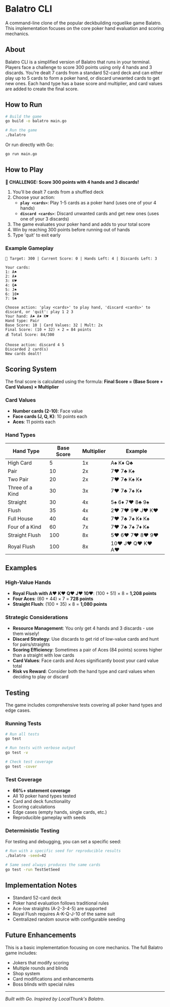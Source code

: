 # Balatro CLI

A command-line clone of the popular deckbuilding roguelike game Balatro. This implementation focuses on the core poker hand evaluation and scoring mechanics.

## About

Balatro CLI is a simplified version of Balatro that runs in your terminal. Players face a challenge to score 300 points using only 4 hands and 3 discards. You're dealt 7 cards from a standard 52-card deck and can either play up to 5 cards to form a poker hand, or discard unwanted cards to get new ones. Each hand type has a base score and multiplier, and card values are added to create the final score.

## How to Run

```bash
# Build the game
go build -o balatro main.go

# Run the game
./balatro
```

Or run directly with Go:
```bash
go run main.go
```

## How to Play

**🎯 CHALLENGE: Score 300 points with 4 hands and 3 discards!**

1. You'll be dealt 7 cards from a shuffled deck
2. Choose your action:
   - **`play <cards>`**: Play 1-5 cards as a poker hand (uses one of your 4 hands)
   - **`discard <cards>`**: Discard unwanted cards and get new ones (uses one of your 3 discards)
3. The game evaluates your poker hand and adds to your total score
4. Win by reaching 300 points before running out of hands
5. Type 'quit' to exit early

### Example Gameplay
```
🎯 Target: 300 | Current Score: 0 | Hands Left: 4 | Discards Left: 3

Your cards:
1: A♠
2: A♦  
3: K♥
4: Q♣
5: J♠
6: 10♦
7: 9♣

Choose action: 'play <cards>' to play hand, 'discard <cards>' to discard, or 'quit': play 1 2 3
Your hand: A♠ A♦ K♥
Hand type: Pair
Base Score: 10 | Card Values: 32 | Mult: 2x
Final Score: (10 + 32) × 2 = 84 points
💰 Total Score: 84/300

Choose action: discard 4 5
Discarded 2 card(s)
New cards dealt!
```

## Scoring System

The final score is calculated using the formula:
**Final Score = (Base Score + Card Values) × Multiplier**

### Card Values
- **Number cards (2-10)**: Face value
- **Face cards (J, Q, K)**: 10 points each
- **Aces**: 11 points each

### Hand Types

| Hand Type | Base Score | Multiplier | Example |
|-----------|------------|------------|---------|
| High Card | 5 | 1x | A♠ K♦ Q♣ |
| Pair | 10 | 2x | 7♥ 7♣ K♠ |
| Two Pair | 20 | 2x | 7♥ 7♣ K♠ K♦ |
| Three of a Kind | 30 | 3x | 7♥ 7♣ 7♠ K♦ |
| Straight | 30 | 4x | 5♠ 6♦ 7♥ 8♣ 9♠ |
| Flush | 35 | 4x | 2♥ 7♥ 9♥ J♥ K♥ |
| Full House | 40 | 4x | 7♥ 7♣ 7♠ K♦ K♠ |
| Four of a Kind | 60 | 7x | 7♥ 7♣ 7♠ 7♦ K♠ |
| Straight Flush | 100 | 8x | 5♥ 6♥ 7♥ 8♥ 9♥ |
| Royal Flush | 100 | 8x | 10♥ J♥ Q♥ K♥ A♥ |

## Examples

### High-Value Hands
- **Royal Flush with A♥ K♥ Q♥ J♥ 10♥**: (100 + 51) × 8 = **1,208 points**
- **Four Aces**: (60 + 44) × 7 = **728 points**
- **Straight Flush**: (100 + 35) × 8 = **1,080 points**

### Strategic Considerations
- **Resource Management**: You only get 4 hands and 3 discards - use them wisely!
- **Discard Strategy**: Use discards to get rid of low-value cards and hunt for pairs/straights
- **Scoring Efficiency**: Sometimes a pair of Aces (84 points) scores higher than a straight with low cards
- **Card Values**: Face cards and Aces significantly boost your card value total
- **Risk vs Reward**: Consider both the hand type and card values when deciding to play or discard

## Testing

The game includes comprehensive tests covering all poker hand types and edge cases.

### Running Tests
```bash
# Run all tests
go test

# Run tests with verbose output
go test -v

# Check test coverage
go test -cover
```

### Test Coverage
- **66%+ statement coverage**
- All 10 poker hand types tested
- Card and deck functionality
- Scoring calculations
- Edge cases (empty hands, single cards, etc.)
- Reproducible gameplay with seeds

### Deterministic Testing
For testing and debugging, you can set a specific seed:
```bash
# Run with a specific seed for reproducible results
./balatro -seed=42

# Same seed always produces the same cards
go test -run TestSetSeed
```

## Implementation Notes

- Standard 52-card deck
- Poker hand evaluation follows traditional rules
- Ace-low straights (A-2-3-4-5) are supported
- Royal Flush requires A-K-Q-J-10 of the same suit
- Centralized random source with configurable seeding

## Future Enhancements

This is a basic implementation focusing on core mechanics. The full Balatro game includes:
- Jokers that modify scoring
- Multiple rounds and blinds
- Shop system
- Card modifications and enhancements
- Boss blinds with special rules

---

*Built with Go. Inspired by LocalThunk's Balatro.*